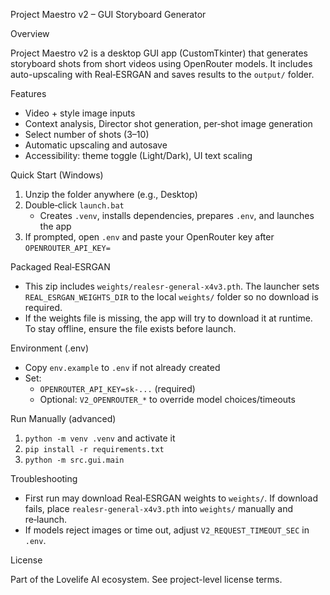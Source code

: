 Project Maestro v2 – GUI Storyboard Generator

Overview

Project Maestro v2 is a desktop GUI app (CustomTkinter) that generates storyboard shots from short videos using OpenRouter models. It includes auto-upscaling with Real‑ESRGAN and saves results to the `output/` folder.

Features

- Video + style image inputs
- Context analysis, Director shot generation, per‑shot image generation
- Select number of shots (3–10)
- Automatic upscaling and autosave
- Accessibility: theme toggle (Light/Dark), UI text scaling

Quick Start (Windows)

1) Unzip the folder anywhere (e.g., Desktop)
2) Double‑click `launch.bat`
   - Creates `.venv`, installs dependencies, prepares `.env`, and launches the app
3) If prompted, open `.env` and paste your OpenRouter key after `OPENROUTER_API_KEY=`

Packaged Real‑ESRGAN

- This zip includes `weights/realesr-general-x4v3.pth`. The launcher sets `REAL_ESRGAN_WEIGHTS_DIR` to the local `weights/` folder so no download is required.
- If the weights file is missing, the app will try to download it at runtime. To stay offline, ensure the file exists before launch.

Environment (.env)

- Copy `env.example` to `.env` if not already created
- Set:
  - `OPENROUTER_API_KEY=sk‑...` (required)
  - Optional: `V2_OPENROUTER_*` to override model choices/timeouts

Run Manually (advanced)

1) `python -m venv .venv` and activate it
2) `pip install -r requirements.txt`
3) `python -m src.gui.main`

Troubleshooting

- First run may download Real‑ESRGAN weights to `weights/`. If download fails, place `realesr-general-x4v3.pth` into `weights/` manually and re‑launch.
- If models reject images or time out, adjust `V2_REQUEST_TIMEOUT_SEC` in `.env`.

License

Part of the Lovelife AI ecosystem. See project-level license terms.

